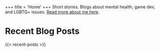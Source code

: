 +++
title = 'Home'
+++
Short stories. Blogs about mental health, game dev, and LGBTQ+ issues. [Read more about me here](about).

# Recent Blog Posts
{{< recent-posts >}}
